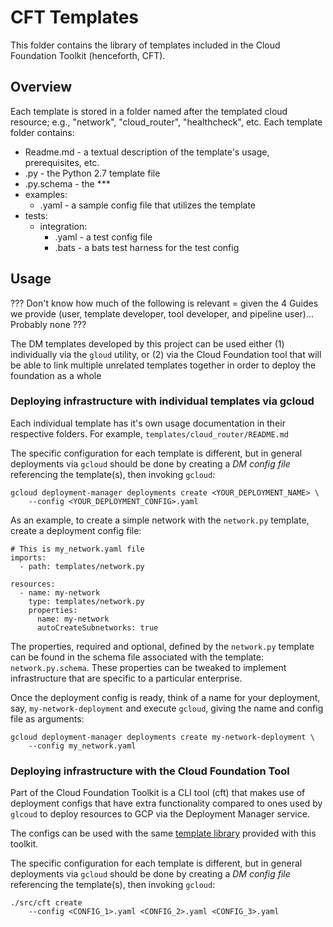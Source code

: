# CFT Templates

This folder contains the library of templates included in the Cloud Foundation
Toolkit (henceforth, CFT).

## Overview

Each template is stored in a folder named after the templated cloud resource;
e.g., "network", "cloud_router", "healthcheck", etc. Each template folder contains:

- Readme.md - a textual description of the template's usage, prerequisites, etc.
- <resource>.py - the Python 2.7 template file
- <resource>.py.schema - the ***
- examples:
  - <resource>.yaml - a sample config file that utilizes the template
- tests:
  - integration:
    - <resource>.yaml - a test config file
    - <resource>.bats - a bats test harness for the test config

## Usage

??? Don't know how much of the following is relevant = given the 4 Guides we
provide (user, template developer, tool developer, and pipeline user)...
Probably none ???

The DM templates developed by this project can be used either (1) individually
via the `gloud` utility, or (2) via the Cloud Foundation tool that will be able to link
multiple unrelated templates together in order to deploy the foundation as a whole

### Deploying infrastructure with individual templates via gcloud

Each individual template has it's own usage documentation in their respective folders.
For example, `templates/cloud_router/README.md`

The specific configuration for each template is different, but in general
deployments via `gcloud` should be done by creating a *DM config file*
referencing the template(s), then invoking `gcloud`:

```
gcloud deployment-manager deployments create <YOUR_DEPLOYMENT_NAME> \
    --config <YOUR_DEPLOYMENT_CONFIG>.yaml
```

As an example, to create a simple network with the `network.py` template, create
a deployment config file:

```
# This is my_network.yaml file
imports:
  - path: templates/network.py

resources:
  - name: my-network
    type: templates/network.py
    properties:
      name: my-network
      autoCreateSubnetworks: true
```

The properties, required and optional, defined by the `network.py` template can
be found in the schema file associated with the template: `network.py.schema`.
These properties can be tweaked to implement infrastructure that are specific
to a particular enterprise.

Once the deployment config is ready, think of a name for your deployment, say,
`my-network-deployment` and execute `gcloud`, giving the name and config file
as arguments:

```
gcloud deployment-manager deployments create my-network-deployment \
    --config my_network.yaml
```


### Deploying infrastructure with the Cloud Foundation Tool

Part of the Cloud Foundation Toolkit is a CLI tool (cft) that makes use of
deployment configs that have extra functionality compared to ones used by
`glcoud` to deploy resources to GCP via the Deployment Manager service.

The configs can be used with the same [template library](templates) provided with this
toolkit.

The specific configuration for each template is different, but in general
deployments via `gcloud` should be done by creating a *DM config file*
referencing the template(s), then invoking `gcloud`:

```
./src/cft create
    --config <CONFIG_1>.yaml <CONFIG_2>.yaml <CONFIG_3>.yaml
```

